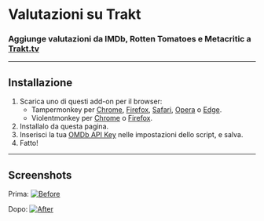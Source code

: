 # Valutazioni su Trakt

### Aggiunge valutazioni da IMDb, Rotten Tomatoes e Metacritic a [Trakt.tv](https://trakt.tv/)

---

## Installazione

1. Scarica uno di questi add-on per il browser:
    - Tampermonkey per [Chrome](https://chrome.google.com/webstore/detail/tampermonkey/dhdgffkkebhmkfjojejmpbldmpobfkfo), [Firefox](https://addons.mozilla.org/en-US/firefox/addon/tampermonkey/), [Safari](https://safari-extensions.apple.com/details/?id=net.tampermonkey.safari-G3XV72R5TC), [Opera](https://addons.opera.com/en/extensions/details/tampermonkey-beta/) o [Edge](https://www.microsoft.com/store/apps/9NBLGGH5162S).
    - Violentmonkey per [Chrome](https://chrome.google.com/webstore/detail/violent-monkey/jinjaccalgkegednnccohejagnlnfdag) o [Firefox](https://addons.mozilla.org/firefox/addon/violentmonkey/).
2. Installalo da questa pagina.
3. Inserisci la tua [OMDb API Key](https://www.omdbapi.com/apikey.aspx) nelle impostazioni dello script, e salva.
4. Fatto!

---

## Screenshots

Prima:
[![Before](https://i.imgur.com/2cFZHL5.png "Before")](#)

Dopo:
[![After](https://i.imgur.com/cSiRt7P.png "After")](#)
